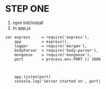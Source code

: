 # STEP ONE

1. npm init/install
2. In app.js

```
var express		= require('express'),
	app			= express(),
	logger		= require('morgan'),
	bodyParser  = require('body-parser'),
	mongoose  	= require('mongoose'),
	port		= process.env.PORT || 3000



	app.listen(port)
	console.log('Server started on', port)
```